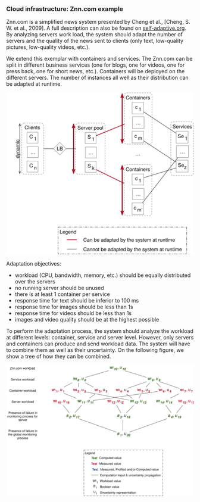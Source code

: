 ### Cloud infrastructure: Znn.com example

Znn.com is a simplified news system presented by Cheng et al., [Cheng, S. W. et al., 2009].
A full description can also be found on [self-adaptive.org](https://www.hpi.uni-potsdam.de/giese/public/selfadapt/exemplars/model-problem-znn-com/).
By analyzing servers work load, the system should adapt the number of servers and the quality of the news sent to clients (only text, low-quality pictures, low-quality videos, etc.).

We extend this exemplar with containers and services. The Znn.com can be split in different business services (one for blogs, one for videos, one for press back, one for short news, etc.). Containers will be deployed on the different servers. The number of instances all well as their distribution can be adapted at runtime.

![](img/ZnnCom2.svg)

Adaptation objectives:

- workload (CPU, bandwidth, memory, etc.) should be equally distributed over the servers
- no running server should be unused
- there is at least 1 container per service
- response time for text should be inferior to 100 ms
- response time for images should be less than 1s
- response time for videos should be less than 1s
- images and video quality should be at the highest possible

To perform the adaptation process, the system should analyze the workload at different levels: container, service and server level.
However, only servers and containers can produce and send workload data.
The system will have to combine them as well as their uncertainty.
On the following figure, we show a tree of how they can be combined.


![](img/ZnnValueProp.svg)